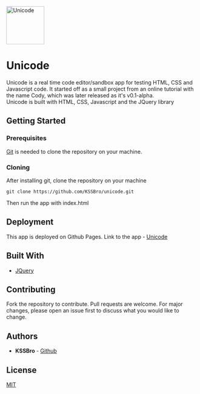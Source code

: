 <img alt="Unicode" src="https://raw.githubusercontent.com/KSSBro/unicode/master/public/images/logos/unicode-blue.png" height="100">

# Unicode

Unicode is a real time code editor/sandbox app for testing HTML, CSS and Javascript code.
It started off as a small project from an online tutorial with the name Cody, which was later released as it's v0.1-alpha.  
Unicode is built with HTML, CSS, Javascript and the JQuery library

## Getting Started

### Prerequisites

[Git](https://git-scm.com/) is needed to clone the repository on your machine.

### Cloning

After installing git, clone the repository on your machine

```
git clone https://github.com/KSSBro/unicode.git
```

Then run the app with index.html

## Deployment

This app is deployed on Github Pages. Link to the app - [Unicode](https://kssbro.github.io/unicode/)

## Built With

- [JQuery](https://jquery.com/)

## Contributing

Fork the repository to contribute.
Pull requests are welcome. For major changes, please open an issue first to discuss what you would like to change.

## Authors

- **KSSBro** - [Github](https://github.com/KSSBro)

## License

[MIT](https://choosealicense.com/licenses/mit/)
